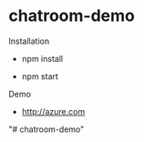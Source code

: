 # chatroom-demo

Installation
 * npm install
 - npm start

Demo
- http://azure.com

"# chatroom-demo" 
